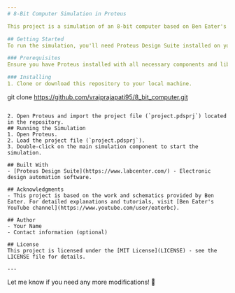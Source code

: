 ```yaml
---
# 8-Bit Computer Simulation in Proteus

This project is a simulation of an 8-bit computer based on Ben Eater's schematics, implemented in Proteus. The simulation aims to replicate the basic functionalities of a simple computer architecture, focusing on educational purposes and understanding the fundamentals of computer design.

## Getting Started
To run the simulation, you'll need Proteus Design Suite installed on your computer. If you haven't already, you can download it [here](https://www.labcenter.com/).

### Prerequisites
Ensure you have Proteus installed with all necessary components and libraries for microcontroller simulation.

### Installing
1. Clone or download this repository to your local machine.   
   ```
   git clone https://github.com/vrajprajapati95/8_bit_computer.git
   ```

2. Open Proteus and import the project file (`project.pdsprj`) located in the repository.
## Running the Simulation
1. Open Proteus.
2. Load the project file (`project.pdsprj`).
3. Double-click on the main simulation component to start the simulation.

## Built With
- [Proteus Design Suite](https://www.labcenter.com/) - Electronic design automation software.

## Acknowledgments
- This project is based on the work and schematics provided by Ben Eater. For detailed explanations and tutorials, visit [Ben Eater's YouTube channel](https://www.youtube.com/user/eaterbc).

## Author
- Your Name
- Contact information (optional)

## License
This project is licensed under the [MIT License](LICENSE) - see the LICENSE file for details.

---
```

Let me know if you need any more modifications! 🚀

